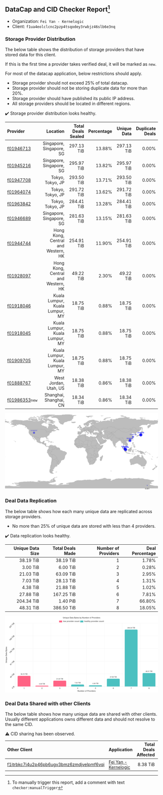 ## DataCap and CID Checker Report[^1]
 - Organization: `Fei Yan - Kernelogic`
 - Client: `f1ua4eolclcnc2pzp4tsqodey3rwbjz46slb6e3nq`
### Storage Provider Distribution
The below table shows the distribution of storage providers that have stored data for this client.

If this is the first time a provider takes verified deal, it will be marked as `new`.

For most of the datacap application, below restrictions should apply.
 - Storage provider should not exceed 25% of total datacap.
 - Storage provider should not be storing duplicate data for more than 20%.
 - Storage provider should have published its public IP address.
 - All storage providers should be located in different regions.

✔️ Storage provider distribution looks healthy.

| Provider                                                    |                           Location | Total Deals Sealed | Percentage | Unique Data | Duplicate Deals |
| :---------------------------------------------------------- | ---------------------------------: | -----------------: | ---------: | ----------: | --------------: |
| [f01946713](https://filfox.info/en/address/f01946713)       |           Singapore, Singapore, SG |         297.13 TiB |     13.88% |  297.13 TiB |           0.00% |
| [f01945216](https://filfox.info/en/address/f01945216)       |           Singapore, Singapore, SG |         295.97 TiB |     13.82% |  295.97 TiB |           0.00% |
| [f01947708](https://filfox.info/en/address/f01947708)       |                   Tokyo, Tokyo, JP |         293.50 TiB |     13.71% |  293.50 TiB |           0.00% |
| [f01964074](https://filfox.info/en/address/f01964074)       |                   Tokyo, Tokyo, JP |         291.72 TiB |     13.62% |  291.72 TiB |           0.00% |
| [f01963842](https://filfox.info/en/address/f01963842)       |                   Tokyo, Tokyo, JP |         284.41 TiB |     13.28% |  284.41 TiB |           0.00% |
| [f01946689](https://filfox.info/en/address/f01946689)       |           Singapore, Singapore, SG |         281.63 TiB |     13.15% |  281.63 TiB |           0.00% |
| [f01944744](https://filfox.info/en/address/f01944744)       | Hong Kong, Central and Western, HK |         254.91 TiB |     11.90% |  254.91 TiB |           0.00% |
| [f01928097](https://filfox.info/en/address/f01928097)       | Hong Kong, Central and Western, HK |          49.22 TiB |      2.30% |   49.22 TiB |           0.00% |
| [f01918046](https://filfox.info/en/address/f01918046)       |     Kuala Lumpur, Kuala Lumpur, MY |          18.75 TiB |      0.88% |   18.75 TiB |           0.00% |
| [f01918045](https://filfox.info/en/address/f01918045)       |     Kuala Lumpur, Kuala Lumpur, MY |          18.75 TiB |      0.88% |   18.75 TiB |           0.00% |
| [f01909705](https://filfox.info/en/address/f01909705)       |     Kuala Lumpur, Kuala Lumpur, MY |          18.75 TiB |      0.88% |   18.75 TiB |           0.00% |
| [f01888767](https://filfox.info/en/address/f01888767)       |              West Jordan, Utah, US |          18.38 TiB |      0.86% |   18.38 TiB |           0.00% |
| [f01986353](https://filfox.info/en/address/f01986353)`new`  |             Shanghai, Shanghai, CN |          18.34 TiB |      0.86% |   18.34 TiB |           0.00% |

![Provider Distribution](https://raw.githubusercontent.com/data-preservation-programs/filplus-checker-assets/main/filecoin-project/filecoin-plus-large-datasets/issues/1107/1671098594857.png)
### Deal Data Replication
The below table shows how each many unique data are replicated across storage providers.
- No more than 25% of unique data are stored with less than 4 providers.

✔️ Data replication looks healthy.

| Unique Data Size | Total Deals Made | Number of Providers | Deal Percentage |
| ---------------: | ---------------: | ------------------: | --------------: |
|        38.19 TiB |        38.19 TiB |                   1 |           1.78% |
|         3.00 TiB |         6.00 TiB |                   2 |           0.28% |
|        21.03 TiB |        63.09 TiB |                   3 |           2.95% |
|         7.03 TiB |        28.13 TiB |                   4 |           1.31% |
|         4.38 TiB |        21.88 TiB |                   5 |           1.02% |
|        27.88 TiB |       167.25 TiB |                   6 |           7.81% |
|       204.34 TiB |         1.40 PiB |                   7 |          66.80% |
|        48.31 TiB |       386.50 TiB |                   8 |          18.05% |

![Replication Distribution](https://raw.githubusercontent.com/data-preservation-programs/filplus-checker-assets/main/filecoin-project/filecoin-plus-large-datasets/issues/1107/1671098595629.png)
### Deal Data Shared with other Clients
The below table shows how many unique data are shared with other clients.
Usually different applications owns different data and should not resolve to the same CID.

⚠️ CID sharing has been observed.

| Other Client                                                                                                          | Application                                                                                           | Total Deals Affected | Unique CIDs |        Verifier |
| :-------------------------------------------------------------------------------------------------------------------- | :---------------------------------------------------------------------------------------------------- | -------------------: | ----------: | --------------: |
| [f1itrbkc7i4u2p46pb6ugv3bmz6zmdjvelpmf6vqi](https://filfox.info/en/address/f1itrbkc7i4u2p46pb6ugv3bmz6zmdjvelpmf6vqi) | [Fei Yan \- Kernelogic](https://github.com/filecoin-project/filecoin-plus-large-datasets/issues/1106) |             8.38 TiB |         268 | LDN v3 multisig |

[^1]: To manually trigger this report, add a comment with text `checker:manualTrigger`
